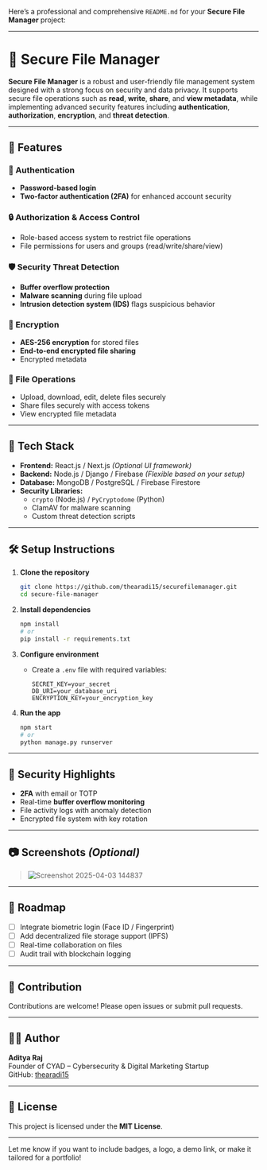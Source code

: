 Here’s a professional and comprehensive `README.md` for your **Secure File Manager** project:

---

# 🔐 Secure File Manager

**Secure File Manager** is a robust and user-friendly file management system designed with a strong focus on security and data privacy. It supports secure file operations such as **read**, **write**, **share**, and **view metadata**, while implementing advanced security features including **authentication**, **authorization**, **encryption**, and **threat detection**.

---

## 🚀 Features

### 🔑 Authentication
- **Password-based login**  
- **Two-factor authentication (2FA)** for enhanced account security

### 🔒 Authorization & Access Control
- Role-based access system to restrict file operations
- File permissions for users and groups (read/write/share/view)

### 🛡️ Security Threat Detection
- **Buffer overflow protection**
- **Malware scanning** during file upload
- **Intrusion detection system (IDS)** flags suspicious behavior

### 🔐 Encryption
- **AES-256 encryption** for stored files
- **End-to-end encrypted file sharing**
- Encrypted metadata

### 📁 File Operations
- Upload, download, edit, delete files securely
- Share files securely with access tokens
- View encrypted file metadata

---

## 🧱 Tech Stack

- **Frontend:** React.js / Next.js *(Optional UI framework)*
- **Backend:** Node.js / Django / Firebase *(Flexible based on your setup)*
- **Database:** MongoDB / PostgreSQL / Firebase Firestore
- **Security Libraries:**  
  - `crypto` (Node.js) / `PyCryptodome` (Python)  
  - ClamAV for malware scanning  
  - Custom threat detection scripts

---

## 🛠️ Setup Instructions

1. **Clone the repository**
   ```bash
   git clone https://github.com/thearadi15/securefilemanager.git
   cd secure-file-manager
   ```

2. **Install dependencies**
   ```bash
   npm install
   # or
   pip install -r requirements.txt
   ```

3. **Configure environment**
   - Create a `.env` file with required variables:
     ```
     SECRET_KEY=your_secret
     DB_URI=your_database_uri
     ENCRYPTION_KEY=your_encryption_key
     ```

4. **Run the app**
   ```bash
   npm start
   # or
   python manage.py runserver
   ```

---

## 🧪 Security Highlights

- **2FA** with email or TOTP
- Real-time **buffer overflow monitoring**
- File activity logs with anomaly detection
- Encrypted file system with key rotation

---

## 📷 Screenshots *(Optional)*

> ![Screenshot 2025-04-03 144837](https://github.com/user-attachments/assets/8e05f676-db4b-43db-951c-0a5ac8c112e8)


---

## 📌 Roadmap

- [ ] Integrate biometric login (Face ID / Fingerprint)
- [ ] Add decentralized file storage support (IPFS)
- [ ] Real-time collaboration on files
- [ ] Audit trail with blockchain logging

---

## 🤝 Contribution

Contributions are welcome! Please open issues or submit pull requests.

---

## 🧑‍💻 Author

**Aditya Raj**  
Founder of CYAD – Cybersecurity & Digital Marketing Startup  
GitHub: [thearadi15](https://github.com/thearadi15)

---

## 📜 License

This project is licensed under the **MIT License**.

---

Let me know if you want to include badges, a logo, a demo link, or make it tailored for a portfolio!
